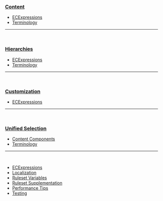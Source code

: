 ### [Content](./content/index.md)
- [ECExpressions](./content/ECExpressions.md)
- [Terminology](./content/Terminology.md)

---
&nbsp;

### [Hierarchies](./hierarchies/index.md)
- [ECExpressions](./hierarchies/ECExpressions.md)
- [Terminology](./hierarchies/Terminology.md)

---
&nbsp;

### [Customization](./customization/index.md)
- [ECExpressions](./customization/ECExpressions.md)

---
&nbsp;

### [Unified Selection](./unified-selection/index.md)
- [Content Components](./unified-selection/ContentComponents.md)
- [Terminology](./unified-selection/Terminology.md)

---
&nbsp;

- [ECExpressions](./ECExpressions.md)
- [Localization](./Localization.md)
- [Ruleset Variables](./RulesetVariables.md)
- [Ruleset Supplementation](./RulesetSupplementation.md)
- [Performance Tips](./Performance.md)
- [Testing](./Testing.md)

